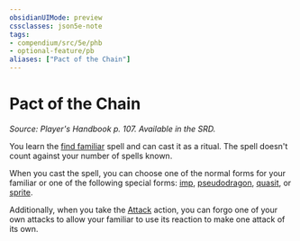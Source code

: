 ```yaml
---
obsidianUIMode: preview
cssclasses: json5e-note
tags:
- compendium/src/5e/phb
- optional-feature/pb
aliases: ["Pact of the Chain"]
---
```

# Pact of the Chain
*Source: Player's Handbook p. 107. Available in the SRD.* 

You learn the [find familiar](../spells/find-familiar.md#) spell and can cast it as a ritual. The spell doesn't count against your number of spells known.

When you cast the spell, you can choose one of the normal forms for your familiar or one of the following special forms: [imp](imp.md#), [pseudodragon](pseudodragon.md#), [quasit](quasit.md#), or [sprite](sprite.md#).

Additionally, when you take the [Attack](../../5e-rules/actions.md##Attack) action, you can forgo one of your own attacks to allow your familiar to use its reaction to make one attack of its own.